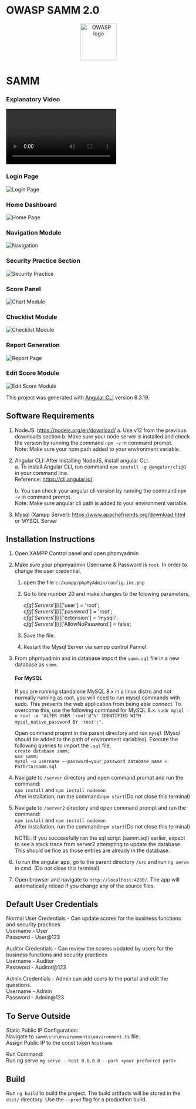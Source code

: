 # OWASP SAMM 2.0

<p align="center"><a href="https://owasp.org" target="_blank" rel="noopener noreferrer"><img width="100" src="src/favicon.ico" alt="OWASP logo"></a></p>


# SAMM


### Explanatory Video

![Video](src/assets/media/VIDEO-2020-03-21-12-08-11.mp4)


### Login Page

![Login Page](src/assets/media/sc1.PNG)


### Home Dashboard

![Home Page](src/assets/media/sc2.png)


### Navigation Module

![Navigation](src/assets/media/sc3.png)



### Security Practice Section

![Security Practice](src/assets/media/sc5.png)


### Score Panel

![Chart Module](src/assets/media/sc6.png)


### Checklist Module

![Checklist Module](src/assets/media/sc7.png)


### Report Generation

![Report Page](src/assets/media/sc8.png)


### Edit Score Module

![Edit Score Module](src/assets/media/sc9.png)


This project was generated with [Angular CLI](https://github.com/angular/angular-cli) version 8.3.19.

## Software Requirements

1) NodeJS: https://nodejs.org/en/download/
   a. Use v12 from the previous downloads section
   b. Make sure your node server is installed and check the version by running the command `npm -v` in command prompt.  
   Note: Make sure your npm path added to your environment variable. 

2) Angular CLI:  After installing NodeJS, install angular CLI.  
    a. To install Angular CLI, run command `npm install -g @angular/cli@8` in your command line.  
            Reference: https://cli.angular.io/

    b. You can check your angular cli version by running the command `npm -v` in command prompt.  
    Note: Make sure angular cli path is added to your environment variable.  
    
3) Mysql (Xampp Server): https://www.apachefriends.org/download.html or MYSQL Server

## Installation Instructions 

1) Open XAMPP Control panel and open phpmyadmin
2) Make sure your phpmyadmin Username & Password is `root`.
    In order to change the user credential,
    1) open the file `c:/xampp/phpMyAdmin/config.inc.php`
    2) Go to line number 20 and make changes to the folowing parameters,
    
        $cfg['Servers'][$i]['user'] = 'root';  
        $cfg['Servers'][$i]['password'] = 'root';  
        $cfg['Servers'][$i]['extension'] = 'mysqli';  
        $cfg['Servers'][$i]['AllowNoPassword'] = false;
        
    3) Save the file.
    4) Restart the Mysql Server via xampp control Pannel.
    
3) From phpmyadmin and in database import the `samm.sql` file in a new database as `samm`.
    #### For MySQL 
    If you are running standalone MySQL 8.x in a linux distro and not normally running as root, you will need to run mysql commands with sudo. This prevents the web application from being able connect. To overcome this, use the following command for MySQL 8.x.
    `sudo mysql -u root -e "ALTER USER 'root'@'%' IDENTIFIED WITH mysql_native_password BY 'root';"`.
    
    Open command propmt in the parent directory and run `mysql` (Mysql should be added to the path of environment variables). Execute the following queries to import the `.sql` file,  
    `create database samm;`  
    `use samm;`  
    `mysql -u username –-password=your_password database_name < Path/to/samm.sql`
4) Navigate to `/server` directory and open command prompt and run the command:  
     `npm install` and `npm install nodemon`  
      After installation, run the command:`npm start`(Do not close this terminal)
5) Navigate to `/server2` directory and open command prompt and run the command:  
    `npm install` and `npm install nodemon`   
    After installation, run the command:`npm start`(Do not close this terminal)

    NOTE:: If you successfully ran the sql script (samm.sql) earlier, expect to see a stack trace from server2 attempting to update the database. This should be fine as those entries are already in the database.

6) To run the angular app, go to the parent directory `/src` and run `ng serve` in cmd. (Do not close this terminal)
7) Open browser and navigate to `http://localhost:4200/`. The app will automatically reload if you change any of the source files.
    
## Default User Credentials
Normal User Credentials - Can update scores for the business functions and security practices  
Username - User  
Passowrd - User@123

Auditor Credentials - Can review the scores updated by users for the business functions and security practices  
Username - Auditor  
Password - Auditor@123  
    
Admin Credentials - Admin can add users to the portal and edit the questions.  
Username - Admin  
Password - Admin@123
    

## To Serve Outside

Static Public IP Configuration:  
Navigate to `samm\src\environments\environment.ts` file.  
Assign Public IP to the const token `hostname` 

Run Command:  
Run ng serve `ng serve --host 0.0.0.0 --port <your preferred port>`

## Build
Run `ng build` to build the project. The build artifacts will be stored in the `dist/` directory. Use the `--prod` flag for a production build.

